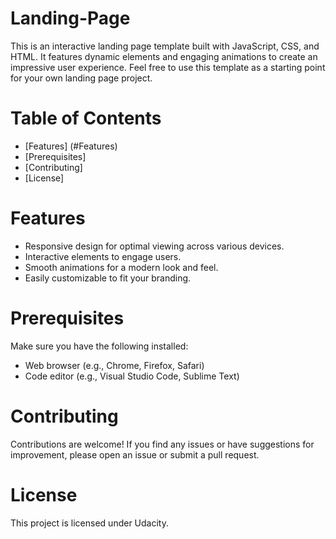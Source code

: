 # Landing-Page
This is an interactive landing page template built with JavaScript, CSS, and HTML. It features dynamic elements and engaging animations to create an impressive user experience. Feel free to use this template as a starting point for your own landing page project.

# Table of Contents
* [Features] (#Features)
* [Prerequisites]
* [Contributing]
* [License]

# Features
* Responsive design for optimal viewing across various devices.
* Interactive elements to engage users.
* Smooth animations for a modern look and feel.
* Easily customizable to fit your branding.

# Prerequisites
Make sure you have the following installed:

* Web browser (e.g., Chrome, Firefox, Safari)
* Code editor (e.g., Visual Studio Code, Sublime Text)

# Contributing
Contributions are welcome! If you find any issues or have suggestions for improvement, please open an issue or submit a pull request.

# License
This project is licensed under Udacity.

